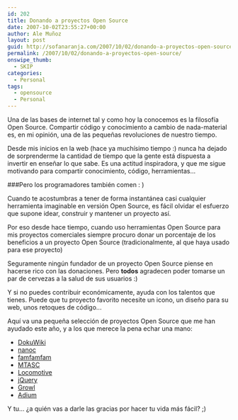 ```yaml
---
id: 202
title: Donando a proyectos Open Source
date: 2007-10-02T23:55:27+00:00
author: Ale Muñoz
layout: post
guid: http://sofanaranja.com/2007/10/02/donando-a-proyectos-open-source/
permalink: /2007/10/02/donando-a-proyectos-open-source/
onswipe_thumb:
  - SKIP
categories:
  - Personal
tags:
  - opensource
  - Personal
---
```

Una de las bases de internet tal y como hoy la conocemos es la filosofía Open Source. Compartir código y conocimiento a cambio de nada-material es, en mi opinión, una de las pequeñas revoluciones de nuestro tiempo.

Desde mis inicios en la web (hace ya muchísimo tiempo :) nunca ha dejado de sorprenderme la cantidad de tiempo que la gente está dispuesta a invertir en enseñar lo que sabe. Es una actitud inspiradora, y que me sigue motivando para compartir conocimiento, código, herramientas...

###Pero los programadores también comen : )

Cuando te acostumbras a tener de forma instantánea casi cualquier herramienta imaginable en versión Open Source, es fácil olvidar el esfuerzo que supone idear, construir y mantener un proyecto así.

Por eso desde hace tiempo, cuando uso herramientas Open Source para mis proyectos comerciales siempre procuro donar un porcentaje de los beneficios a un proyecto Open Source (tradicionalmente, al que haya usado para ese proyecto)

Seguramente ningún fundador de un proyecto Open Source piense en hacerse rico con las donaciones. Pero **todos** agradecen poder tomarse un par de cervezas a la salud de sus usuarios :)

Y si no puedes contribuir económicamente, ayuda con los talentos que tienes. Puede que tu proyecto favorito necesite un icono, un diseño para su web, unos retoques de código...

Aquí va una pequeña selección de proyectos Open Source que me han ayudado este año, y a los que merece la pena echar una mano:

* <a href="http://wiki.splitbrain.org/wiki:dokuwiki">DokuWiki</a>
* <a href="http://nanoc.stoneship.org/">nanoc</a>
* <a href="http://www.famfamfam.com/">famfamfam</a>
* <a href="http://www.mtasc.org/">MTASC</a>
* <a href="http://locomotive.raaum.org/">Locomotive</a>
* <a href="http://jquery.com/">jQuery</a>
* <a href="http://growl.info/">Growl</a>
* <a href="http://www.adiumx.com/">Adium</a>

Y tu... ¿a quién vas a darle las gracias por hacer tu vida más fácil? ;)